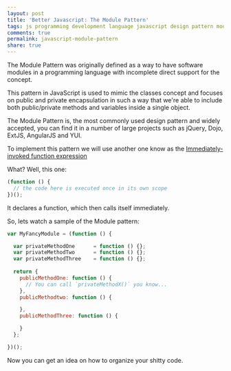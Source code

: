 ```yaml
---
layout: post
title: 'Better Javascript: The Module Pattern'
tags: js programming development language javascript design pattern module
comments: true
permalink: javascript-module-pattern
share: true
---
```


The Module Pattern was originally defined as a way to have software modules in a programming language with incomplete direct support for the concept. 

This pattern in JavaScript is used to mimic the classes concept and focuses on public and private encapsulation in such a way that we're able to include both public/private methods and variables inside a single object. 

The Module Pattern is, the most commonly used design pattern and widely accepted, you can find it in a number of large projects such as jQuery, Dojo, ExtJS, AngularJS and YUI.

To implement this pattern we will use another one know as the [Immediately-invoked function expression](https://en.wikipedia.org/wiki/Immediately-invoked_function_expression)

What? Well, this one:

```js
(function () {
  // the code here is executed once in its own scope
})();
```
It declares a function, which then calls itself immediately. 

So, lets watch a sample of the Module pattern:

```js
var MyFancyModule = (function () {

  var privateMethodOne 		= function () {};
  var privateMethodTwo 		= function () {};
  var privateMethodThree 	= function () {};
  
  return {
    publicMethodOne: function () {
      // You can call `privateMethodX()` you know...
    },
    publicMethodtwo: function () {

    },
    publicMethodThree: function () {

    }
  };

})();

```
Now you can get an idea on how to organize your shitty code.


